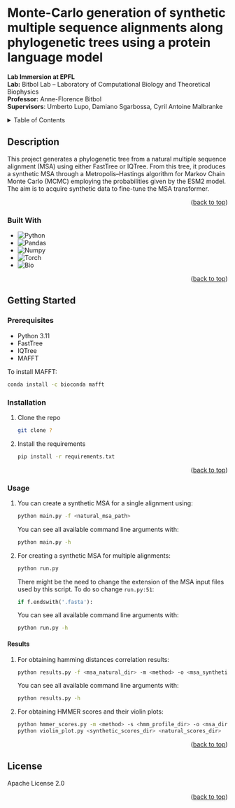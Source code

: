 <a name="readme-top"></a>

# Monte-Carlo generation of synthetic multiple sequence alignments along phylogenetic trees using a protein language model

**Lab Immersion at EPFL**  
**Lab:** Bitbol Lab – Laboratory of Computational Biology and Theoretical Biophysics  
**Professor:** Anne-Florence Bitbol  
**Supervisors**: Umberto Lupo, Damiano Sgarbossa, Cyril Antoine Malbranke


<!-- TABLE OF CONTENTS -->
<details>
  <summary>Table of Contents</summary>
  <ol>
    <li>
      <a href="#description">Description</a>
      <ul>
        <li><a href="#built-with">Built With</a></li>
      </ul>
    </li>
    <li>
      <a href="#getting-started">Getting Started</a>
      <ul>
        <li><a href="#prerequisites">Prerequisites</a></li>
        <li><a href="#installation">Installation</a></li>
      </ul>
    </li>
    <li><a href="#usage">Usage</a></li>
    <li><a href="#license">License</a></li>
  </ol>
</details>



<!-- DESCRIPTION -->
## Description
This project generates a phylogenetic tree from a natural multiple sequence alignment (MSA) using either FastTree or IQTree. From this tree, it produces a synthetic MSA through a Metropolis–Hastings algorithm for Markov Chain Monte Carlo (MCMC) employing the probabilities given by the ESM2 model. The aim is to acquire synthetic data to fine-tune the MSA transformer.

<p align="right">(<a href="#readme-top">back to top</a>)</p>

### Built With
* ![Python](https://img.shields.io/badge/python-3776AB?logo=python&logoColor=ffdd65&style=for-the-badge&logoWidth=)
* ![Pandas](https://img.shields.io/badge/pandas-3776AB?logo=pandas&style=for-the-badge&logoWidth=)
* ![Numpy](https://img.shields.io/badge/numpy-3776AB?logo=numpy&style=for-the-badge&logoWidth=)
* ![Torch](https://img.shields.io/badge/torch-3776AB?logo=pytorch&style=for-the-badge&logoWidth=)
* ![Bio](https://img.shields.io/badge/biopython-3776AB?logo=biopython&style=for-the-badge&logoWidth=)


<p align="right">(<a href="#readme-top">back to top</a>)</p>



<!-- GETTING STARTED -->
## Getting Started

### Prerequisites
* Python 3.11
* FastTree
* IQTree
* MAFFT

To install MAFFT:
   ```sh
   conda install -c bioconda mafft
   ```

### Installation
1. Clone the repo
   ```sh
   git clone ?
   ```
2. Install the requirements
   ```sh
   pip install -r requirements.txt
   ```

<p align="right">(<a href="#readme-top">back to top</a>)</p>

### Usage

1. You can create a synthetic MSA for a single alignment using:
   ```sh
   python main.py -f <natural_msa_path>
   ```
   You can see all available command line arguments with:
      ```sh
      python main.py -h
      ```

2. For creating a synthetic MSA for multiple alignments:
   ```sh
   python run.py
   ```
   There might be the need to change the extension of the MSA input files used by this script.
   To do so change `run.py:51`:
   ```python
   if f.endswith('.fasta'):
   ```
   You can see all available command line arguments with: 
      ```sh
      python run.py -h
      ```
#### Results
1. For obtaining hamming distances correlation results:
   ```sh
   python results.py -f <msa_natural_dir> -m <method> -o <msa_synthetic_dir>
   ```
   
   You can see all available command line arguments with:
   ```sh
   python results.py -h
   ```

2. For obtaining HMMER scores and their violin plots:
   ```sh
   python hmmer_scores.py -m <method> -s <hmm_profile_dir> -o <msa_dir> -r <output_dir>
   python violin_plot.py <synthetic_scores_dir> <natural_scores_dir>
   ```
   
<p align="right">(<a href="#readme-top">back to top</a>)</p>

<!-- LICENSE -->
## License
 Apache License 2.0

<p align="right">(<a href="#readme-top">back to top</a>)</p>